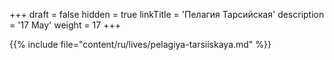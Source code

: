 +++
draft = false
hidden = true
linkTitle = 'Пелагия Тарсийская'
description = '17 May'
weight = 17
+++

{{% include file="content/ru/lives/pelagiya-tarsiiskaya.md" %}}
